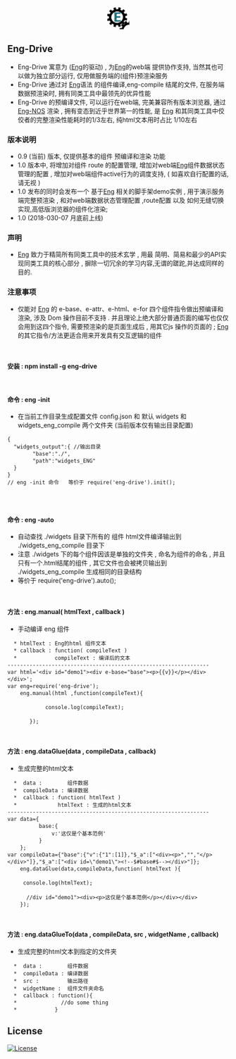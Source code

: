 <div align=center><img width="50" height="50" src="https://github.com/343830384/Eng/blob/master/img/80.png"/></div>


## Eng-Drive

   * Eng-Drive 寓意为  ([Eng](https://github.com/343830384/Eng)的驱动) , 为[Eng](https://github.com/343830384/Eng)的web端 提供协作支持, 当然其也可以做为独立部分运行, 仅用做服务端的(组件)预渲染服务
   * Eng-Drive 通过对 [Eng](https://github.com/343830384/Eng)语法 的组件编译,eng-compile 结尾的文件,  在服务端数据预渲染时,  拥有同类工具中最领先的优异性能
   * Eng-Drive 的预编译文件, 可以运行在web端, 完美兼容所有版本浏览器, 通过 [Eng-NOS](https://github.com/343830384/Eng-NOS) 渲染 , 拥有变态到近乎世界第一的性能, 是 [Eng](https://github.com/343830384/Eng) 和其同类工具中佼佼者的完整渲染性能耗时的1/3左右, 纯html文本用时占比 1/10左右

### 版本说明

   * 0.9 (当前) 版本, 仅提供基本的组件 预编译和渲染 功能
   * 1.0 版本中, 将增加对组件 route 的配置管理, 增加对web端[Eng](https://github.com/343830384/Eng)组件数据状态管理的配置 , 增加对web端组件active行为的调度支持, ( 如喜欢自行配置的话,请无视 )
   * 1.0 发布的同时会发布一个 基于[Eng](https://github.com/343830384/Eng) 相关的脚手架demo实例 , 用于演示服务端完整预渲染 , 和对web端数据状态管理配置 ,route配置  以及 如何无缝切换实现,高低版浏览器的组件化渲染;
   * 1.0 (2018-030-07 月底前上线)

### 声明

   * [Eng](https://github.com/343830384/Eng) 致力于精简所有同类工具中的技术玄学 , 用最 简明、简易和最少的API实现同类工具的核心部分 , 摒除一切冗余的学习内容,无谓的蹉跎,并达成同样的目的.
    
### 注意事项
 
   * 仅能对 [Eng](https://github.com/343830384/Eng) 的 e-base、e-attr、e-html、e-for 四个组件指令做出预编译和渲染, 涉及 Dom 操作目前不支持 . 并且理论上绝大部分普通页面的编写也仅仅会用到这四个指令,  需要预渲染的是页面生成后 , 用其它js 操作的页面的 ;  [Eng](https://github.com/343830384/Eng) 的其它指令/方法更适合用来开发具有交互逻辑的组件  

<br>

#### 安装 :   npm install -g eng-drive 

<br>

#### 命令 :  eng -init
   * 在当前工作目录生成配置文件 config.json 和  默认 widgets 和 widgets_eng_compile 两个文件夹 (当前版本仅有输出目录配置) 
```
{
  "widgets_output":{ //输出目录
        "base":"./",
        "path":"widgets_ENG"
  }
}
// eng -init 命令   等价于 require('eng-drive').init();
   
```

<br>

#### 命令 :  eng -auto
   * 自动查找  ./widgets 目录下所有的 组件 html文件编译输出到 ./widgets_eng_compile 目录下
   * 注意 ./widgets 下的每个组件因该是单独的文件夹 , 命名为组件的命名 , 并且只有一个.html结尾的组件 , 其它文件也会被拷贝输出到 ./widgets_eng_compile 生成相同的目录结构 
   * 等价于 require('eng-drive').auto();
   
<br>

#### 方法 :  eng.manual( htmlText , callback )
   * 手动编译 eng 组件
```
  * htmlText : Eng的html 组件文本
  * callback : function( compileText )
  *            compileText : 编译后的文本
----------------------------------------------------------------  
var html='<div id="demo1"><div e-base="base"><p>{{v}}</p></div></div>';
var eng=require('eng-drive');
    eng.manual(html ,function(compileText){
    
	        console.log(compileText); 
	        
	   }); 
```

<br>

#### 方法 :  eng.dataGlue(data , compileData , callback)
   * 生成完整的html文本
```
  *  data :        组件数据
  *  compileData : 编译数据
  *  callback : function( htmlText )
  *             htmlText : 生成的html文本             
----------------------------------------------------------------  
var data={
	      base:{
	      	  v:'这仅是个基本范例' 
	      }
    };   
var compileData={"base":{"v":{"1":[1]},"$_a":["<div><p>","","</p></div>"]},"$_a":["<div id=\"demo1\"><!--$#base#$--></div>"]};   
    eng.dataGlue(data,compileData,function( htmlText ){
				
     console.log(htmlText);
					   
      //div id="demo1"><div><p>这仅是个基本范例</p></div></div>
    });   
``` 
 
<br>

#### 方法 :  eng.dataGlueTo(data , compileData, src , widgetName , callback)
   * 生成完整的html文本到指定的文件夹
```
  *  data :        组件数据
  *  compileData : 编译数据
  *  src :         输出路径   
  *  widgetName :  组件文件夹命名
  *  callback : function(){
  *              //do some thing 
  *            }           
```  
 
 
 
 
 
 
 
 
## License

[![License](http://img.shields.io/badge/license-APACHE2-blue.svg)](LICENSE.txt)  
   
